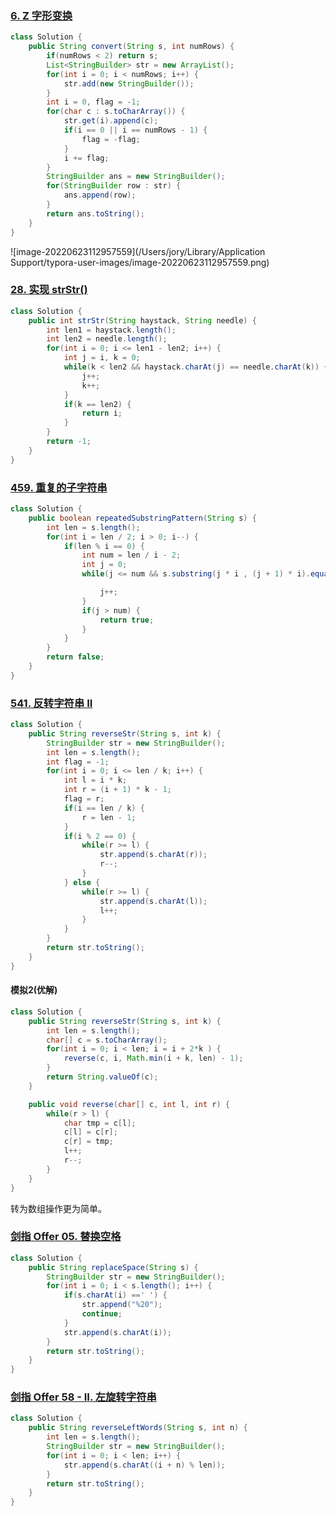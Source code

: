 ### [6. Z 字形变换](https://leetcode.cn/problems/zigzag-conversion/)

```java
class Solution {
    public String convert(String s, int numRows) {
        if(numRows < 2) return s;
        List<StringBuilder> str = new ArrayList();
        for(int i = 0; i < numRows; i++) {
            str.add(new StringBuilder());
        }
        int i = 0, flag = -1;
        for(char c : s.toCharArray()) {
            str.get(i).append(c);
            if(i == 0 || i == numRows - 1) {
                flag = -flag;
            }
            i += flag;
        }
        StringBuilder ans = new StringBuilder();
        for(StringBuilder row : str) {
            ans.append(row);
        }
        return ans.toString();
    }
}
```

![image-20220623112957559](/Users/jory/Library/Application Support/typora-user-images/image-20220623112957559.png)

### [28. 实现 strStr()](https://leetcode.cn/problems/implement-strstr/)

```java
class Solution {
    public int strStr(String haystack, String needle) {
        int len1 = haystack.length();
        int len2 = needle.length();
        for(int i = 0; i <= len1 - len2; i++) {
            int j = i, k = 0;
            while(k < len2 && haystack.charAt(j) == needle.charAt(k)) {
                j++;
                k++;
            }
            if(k == len2) {
                return i;
            }
        }
        return -1;
    }
}
```

### [459. 重复的子字符串](https://leetcode.cn/problems/repeated-substring-pattern/)

```java
class Solution {
    public boolean repeatedSubstringPattern(String s) {
        int len = s.length();
        for(int i = len / 2; i > 0; i--) {
            if(len % i == 0) {
                int num = len / i - 2;
                int j = 0;
                while(j <= num && s.substring(j * i , (j + 1) * i).equals(s.substring((j + 1) * i, (j + 2) * i))) {

                    j++;
                }
                if(j > num) {
                    return true;
                }
            }
        }
        return false;
    }
}
```

### [541. 反转字符串 II](https://leetcode.cn/problems/reverse-string-ii/)

```java
class Solution {
    public String reverseStr(String s, int k) {
        StringBuilder str = new StringBuilder();
        int len = s.length();
        int flag = -1;
        for(int i = 0; i <= len / k; i++) {
            int l = i * k;
            int r = (i + 1) * k - 1;
            flag = r;
            if(i == len / k) {
                r = len - 1;
            }
            if(i % 2 == 0) {
                while(r >= l) {
                    str.append(s.charAt(r));
                    r--;
                }
            } else {
                while(r >= l) {
                    str.append(s.charAt(l));
                    l++;
                } 
            }
        }
        return str.toString();
    }
}
```

#### 模拟2(优解)

```java
class Solution {
    public String reverseStr(String s, int k) {
        int len = s.length();
        char[] c = s.toCharArray();
        for(int i = 0; i < len; i = i + 2*k ) {
            reverse(c, i, Math.min(i + k, len) - 1);
        }
        return String.valueOf(c);
    }

    public void reverse(char[] c, int l, int r) {
        while(r > l) {
            char tmp = c[l];
            c[l] = c[r];
            c[r] = tmp;
            l++;
            r--;
        }
    }
}
```

转为数组操作更为简单。

### [剑指 Offer 05. 替换空格](https://leetcode.cn/problems/ti-huan-kong-ge-lcof/)

```java
class Solution {
    public String replaceSpace(String s) {
        StringBuilder str = new StringBuilder();
        for(int i = 0; i < s.length(); i++) {
            if(s.charAt(i) ==' ') {
                str.append("%20");
                continue;
            }
            str.append(s.charAt(i));
        }
        return str.toString();
    }
}
```



### [剑指 Offer 58 - II. 左旋转字符串](https://leetcode.cn/problems/zuo-xuan-zhuan-zi-fu-chuan-lcof/)

```java
class Solution {
    public String reverseLeftWords(String s, int n) {
        int len = s.length();
        StringBuilder str = new StringBuilder();
        for(int i = 0; i < len; i++) {
            str.append(s.charAt((i + n) % len));
        }
        return str.toString();
    }
}
```

